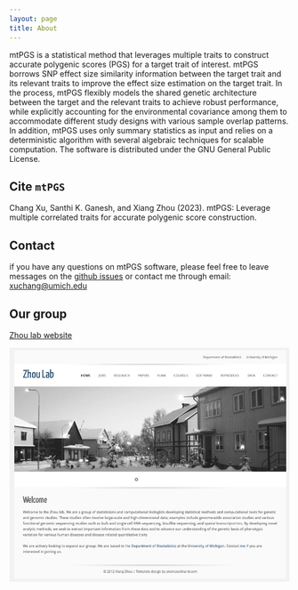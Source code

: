 ```yaml
---
layout: page
title: About
---
```


mtPGS is a statistical method that leverages multiple traits to construct accurate polygenic scores (PGS) for a target trait of interest. mtPGS borrows SNP effect size similarity information between the target trait and its relevant traits to improve the effect size estimation on the target trait. In the process, mtPGS flexibly models the shared genetic architecture between the target and the relevant traits to achieve robust performance, while explicitly accounting for the environmental covariance among them to accommodate different study designs with various sample overlap patterns. In addition, mtPGS uses only summary statistics as input and relies on a deterministic algorithm with several algebraic techniques for scalable computation. The software is distributed under the GNU General Public License.

Cite `mtPGS`
-------------------
Chang Xu, Santhi K. Ganesh, and Xiang Zhou (2023). mtPGS: Leverage multiple correlated traits for accurate polygenic score construction.

Contact
-------------------
if you have any questions on mtPGS software, please feel free to leave messages on the [github issues](https://github.com/xuchang0201/mtPGS/issues) or contact me through email: xuchang@umich.edu

Our group
-------------------
[Zhou lab website](https://www.xzlab.org/)

![lab](screenshot_zhoulab.png)

